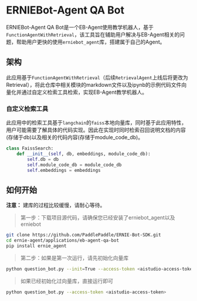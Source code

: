 # ERNIEBot-Agent QA Bot

ERNIEBot-Agent QA Bot是一个EB-Agent使用教学机器人，基于`FunctionAgentWithRetrieval`，该工具旨在辅助用户解决与EB-Agent相关的问题，帮助用户更快的使用`erniebot_agent`库，搭建属于自己的Agent。


## 架构

此应用基于`FunctionAgentWithRetrieval`（后续`RetrievalAgent`上线后将更改为Retrieval），将此仓库中相关模块的markdown文件以及ipynb的示例代码文件向量化并通过自定义检索工具检索，实现EB-Agent教学机器人。

### 自定义检索工具

此应用中的检索工具基于`langchain`的`faiss`本地向量库，同时基于此应用特性，用户可能需要了解具体的代码实现。因此在实现时同时检索召回说明文档的内容(存储于db)以及相关的代码内容(存储于module_code_db)。

```python
class FaissSearch:
    def __init__(self, db, embeddings, module_code_db):
        self.db = db
        self.module_code_db = module_code_db
        self.embeddings = embeddings
```
## 如何开始

**注意：** 建库的过程比较缓慢，请耐心等待。

> 第一步：下载项目源代码，请确保您已经安装了erniebot_agent以及erniebot
```bash
git clone https://github.com/PaddlePaddle/ERNIE-Bot-SDK.git
cd ernie-agent/applications/eb-agent-qa-bot
pip install ernie_agent
```
> 第二步：如果是第一次运行，请先初始化向量库
```bash
python question_bot.py --init=True --access-token <aistudio-access-token>
```
> 如果已经初始化过向量库，直接运行即可
```bash
python question_bot.py --access-token <aistudio-access-token>
```